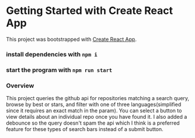 # Getting Started with Create React App

This project was bootstrapped with [Create React App](https://github.com/facebook/create-react-app).

### install dependencies with `npm i`

### start the program with `npm run start`

### Overview

This project queries the github api for repositories matching a search query, browse by best or stars, and filter with one of three languages(simplified since it requires an exact match in the param). You can select a button to view details about an individual repo once you have found it. I also added a debounce so the query doesn't spam the api which I think is a preferred feature for these types of search bars instead of a submit button.
